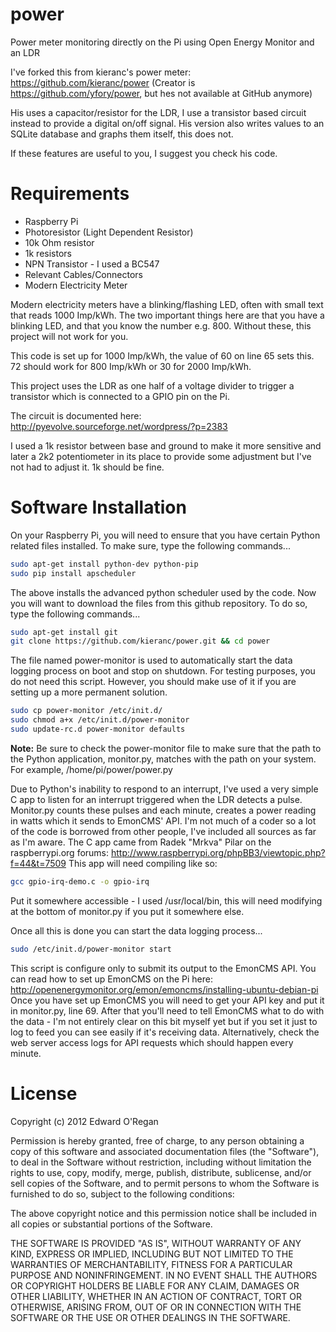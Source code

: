 power
=====

Power meter monitoring directly on the Pi using Open Energy Monitor and an LDR

I've forked this from kieranc's power meter: https://github.com/kieranc/power (Creator is https://github.com/yfory/power, but hes not available at GitHub anymore)

His uses a capacitor/resistor for the LDR, I use a transistor based circuit instead to provide a digital on/off signal.
His version also writes values to an SQLite database and graphs them itself, this does not.

If these features are useful to you, I suggest you check his code.

# Requirements
* Raspberry Pi
* Photoresistor (Light Dependent Resistor)
* 10k Ohm resistor
* 1k resistors
* NPN Transistor - I used a BC547
* Relevant Cables/Connectors
* Modern Electricity Meter

Modern electricity meters have a blinking/flashing LED, often with small text that reads 1000 Imp/kWh. The two important things here are that you have a blinking LED, and that you know the number e.g. 800. Without these, this project will not work for you.

This code is set up for 1000 Imp/kWh, the value of 60 on line 65 sets this. 72 should work for 800 Imp/kWh or 30 for 2000 Imp/kWh.

This project uses the LDR as one half of a voltage divider to trigger a transistor which is connected to a GPIO pin on the Pi.

The circuit is documented here: http://pyevolve.sourceforge.net/wordpress/?p=2383

I used a 1k resistor between base and ground to make it more sensitive and later a 2k2 potentiometer in its place to provide some adjustment but I've not had to adjust it. 1k should be fine.

# Software Installation
On your Raspberry Pi, you will need to ensure that you have certain Python related files installed. To make sure, type the following commands...

```bash
sudo apt-get install python-dev python-pip
sudo pip install apscheduler
```

The above installs the advanced python scheduler used by the code.
Now you will want to download the files from this github repository. To do so, type the following commands...

```bash
sudo apt-get install git
git clone https://github.com/kieranc/power.git && cd power
```

The file named power-monitor is used to automatically start the data logging process on boot and stop on shutdown. For testing purposes, you do not need this script. However, you should make use of it if you are setting up a more permanent solution.

```bash
sudo cp power-monitor /etc/init.d/
sudo chmod a+x /etc/init.d/power-monitor
sudo update-rc.d power-monitor defaults
```

**Note:** Be sure to check the power-monitor file to make sure that the path to the Python application, monitor.py, matches with the path on your system. For example, /home/pi/power/power.py

Due to Python's inability to respond to an interrupt, I've used a very simple C app to listen for an interrupt triggered when the LDR detects a pulse. Monitor.py counts these pulses and each minute, creates a power reading in watts which it sends to EmonCMS' API.
I'm not much of a coder so a lot of the code is borrowed from other people, I've included all sources as far as I'm aware.
The C app came from Radek "Mrkva" Pilar on the raspberrypi.org forums: http://www.raspberrypi.org/phpBB3/viewtopic.php?f=44&t=7509
This app will need compiling like so:

```bash
gcc gpio-irq-demo.c -o gpio-irq
```

Put it somewhere accessible - I used /usr/local/bin, this will need modifying at the bottom of monitor.py if you put it somewhere else.

Once all this is done you can start the data logging process...

```bash
sudo /etc/init.d/power-monitor start
```

This script is configure only to submit its output to the EmonCMS API.
You can read how to set up EmonCMS on the Pi here: http://openenergymonitor.org/emon/emoncms/installing-ubuntu-debian-pi
Once you have set up EmonCMS you will need to get your API key and put it in monitor.py, line 69.
After that you'll need to tell EmonCMS what to do with the data - I'm not entirely clear on this bit myself yet but if you set it 
just to log to feed you can see easily if it's receiving data. Alternatively, check the web server access logs for API requests
which should happen every minute.


# License

Copyright (c) 2012 Edward O'Regan

Permission is hereby granted, free of charge, to any person obtaining a copy of this software and associated documentation files (the "Software"), to deal in the Software without restriction, including without limitation the rights to use, copy, modify, merge, publish, distribute, sublicense, and/or sell copies of the Software, and to permit persons to whom the Software is furnished to do so, subject to the following conditions:

The above copyright notice and this permission notice shall be included in all copies or substantial portions of the Software.

THE SOFTWARE IS PROVIDED "AS IS", WITHOUT WARRANTY OF ANY KIND, EXPRESS OR IMPLIED, INCLUDING BUT NOT LIMITED TO THE WARRANTIES OF MERCHANTABILITY, FITNESS FOR A PARTICULAR PURPOSE AND NONINFRINGEMENT. IN NO EVENT SHALL THE AUTHORS OR COPYRIGHT HOLDERS BE LIABLE FOR ANY CLAIM, DAMAGES OR OTHER LIABILITY, WHETHER IN AN ACTION OF CONTRACT, TORT OR OTHERWISE, ARISING FROM, OUT OF OR IN CONNECTION WITH THE SOFTWARE OR THE USE OR OTHER DEALINGS IN THE SOFTWARE.

